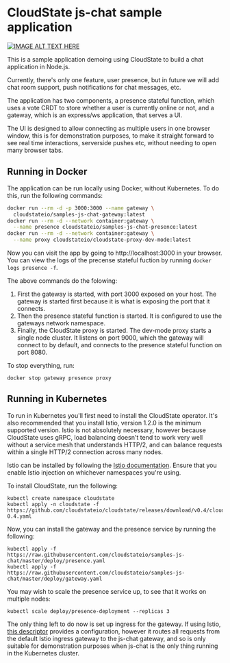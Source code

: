 # CloudState js-chat sample application

[![IMAGE ALT TEXT HERE](http://img.youtube.com/vi/rEZG-Vf0qJI/0.jpg)](http://www.youtube.com/watch?v=rEZG-Vf0qJI)

This is a sample application demoing using CloudState to build a chat application in Node.js.

Currently, there's only one feature, user presence, but in future we will add chat room support, push notifications for chat messages, etc.

The application has two components, a presence stateful function, which uses a vote CRDT to store whether a user is currently online or not, and a gateway, which is an express/ws application, that serves a UI.

The UI is designed to allow connecting as multiple users in one browser window, this is for demonstration purposes, to make it straight forward to see real time interactions, serverside pushes etc, without needing to open many browser tabs.

## Running in Docker

The application can be run locally using Docker, without Kubernetes. To do this, run the following commands:

```bash
docker run --rm -d -p 3000:3000 --name gateway \
  cloudstateio/samples-js-chat-gateway:latest
docker run --rm -d --network container:gateway \
  --name presence cloudstateio/samples-js-chat-presence:latest
docker run --rm -d --network container:gateway \
  --name proxy cloudstateio/cloudstate-proxy-dev-mode:latest
```

Now you can visit the app by going to http://localhost:3000 in your browser. You can view the logs of the precense stateful fuction by running `docker logs presence -f`.

The above commands do the folowing:

1. First the gateway is started, with port 3000 exposed on your host. The gateway is started first because it is what is exposing the port that it connects.
2. Then the presence stateful function is started. It is configured to use the gateways network namespace.
3. Finally, the CloudState proxy is started. The dev-mode proxy starts a single node cluster. It listens on port 9000, which the gateway will connect to by default, and connects to the presence stateful function on port 8080.

To stop everything, run:

```
docker stop gateway presence proxy
```

## Running in Kubernetes

To run in Kubernetes you'll first need to install the CloudState operator. It's also recommended that you install Istio, version 1.2.0 is the minimum supported version. Istio is not absolutely necessary, however because CloudState uses gRPC, load balancing doesn't tend to work very well without a service mesh that understands HTTP/2, and can balance requests within a single HTTP/2 connection across many nodes.

Istio can be installed by following the [Istio documentation](https://istio.io/docs/setup/kubernetes/). Ensure that you enable Istio injection on whichever namespaces you're using.

To install CloudState, run the following:

```
kubectl create namespace cloudstate
kubectl apply -n cloudstate -f https://github.com/cloudstateio/cloudstate/releases/download/v0.4/cloudstate-0.4.yaml
```

Now, you can install the gateway and the presence service by running the following:

```
kubectl apply -f https://raw.githubusercontent.com/cloudstateio/samples-js-chat/master/deploy/presence.yaml
kubectl apply -f https://raw.githubusercontent.com/cloudstateio/samples-js-chat/master/deploy/gateway.yaml
```

You may wish to scale the presence service up, to see that it works on multiple nodes:

```
kubectl scale deploy/presence-deployment --replicas 3
```

The only thing left to do now is set up ingress for the gateway. If using Istio, [this descriptor](https://raw.githubusercontent.com/cloudstateio/samples-js-chat/master/deploy/gateway-istio.yaml) provides a configuration, however it routes all requests from the default Istio ingress gateway to the js-chat gateway, and so is only suitable for demonstration purposes when js-chat is the only thing running in the Kubernetes cluster.

